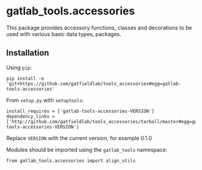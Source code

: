 # gatlab_tools.accessories

This package provides accessory functions, classes and decorations to be used with various basic data types, packages.

## Installation

Using `pip`:

    pip install -e 'git+https://github.com/gatfieldlab/tools_accessories#egg=gatlab-tools-accessories'
    
From `setup.py` with `setuptools`:

    install_requires = ['gatlab-tools-accessories-VERSION']
    dependency_links = ['http://github.com/gatfieldlab/tools_accessories/tarball/master#egg=gatlab-tools-accessories-VERSION']

Replace `VERSION` with the current version, for example 0.1.0

Modules should be imported using the `gatlab_tools` namespace:

    from gatlab_tools.accessories import align_utils

